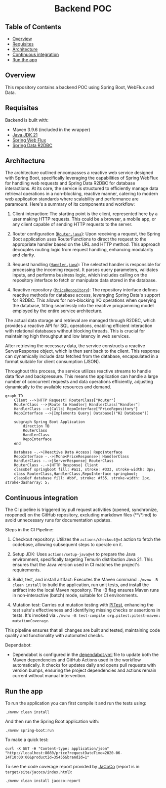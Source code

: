 <h1 align="center">
   <div>Backend POC</div>
</h1>

## Table of Contents

- [Overview](#overview)
- [Requisites](#requisites)
- [Architecture](#architecture)
- [Continuous integration](#continuous-integration)
- [Run the app](#run-the-app)

## Overview

This repository contains a backend POC using Spring Boot, WebFlux and Data.

## Requisites

Backend is built with:

- Maven 3.9.6 (included in the wrapper)
- [Java JDK 21](https://adoptium.net/)
- [Spring Web Flux](https://docs.spring.io/spring-framework/reference/web-reactive.html)
- [Spring Data R2DBC](https://docs.spring.io/spring-data/relational/reference/r2dbc.html)

## Architecture

The architecture outlined encompasses a reactive web service designed with Spring Boot, specifically leveraging the
capabilities of Spring WebFlux for handling web requests and Spring Data R2DBC for database interactions. At its core,
the service is structured to efficiently manage data retrieval operations in a non-blocking, reactive manner, catering
to modern web application standards where scalability and performance are paramount. Here's a summary of its components
and workflow:

1. Client interaction:
   The starting point is the client, represented here by a user making HTTP requests. This could be a browser, a mobile
   app, or any client capable of sending HTTP requests to the server.

2. Router configuration ([`Router.java`](./src/main/java/com/fortun/backend/router/Router.java)):
   Upon receiving a request, the Spring Boot application uses RouterFunctions to direct the request to the appropriate
   handler based on the URL and HTTP method. This approach decouples routing logic from request handling, enhancing
   modularity and clarity.

3. Request handling ([`Handler.java`](./src/main/java/com/fortun/backend/handler/Handler.java)):
   The selected handler is responsible for processing the incoming request. It parses query parameters, validates
   inputs, and performs business logic, which includes calling on the repository interface to fetch or manipulate data
   stored in the database.

4. Reactive repository ([`PriceRepository`](./src/main/java/com/fortun/backend/repository/PriceRepository.java)):
   The repository interface defines reactive methods for database access, leveraging Spring Data's support for R2DBC.
   This allows for non-blocking I/O operations when querying the database, fitting seamlessly into the reactive
   programming model employed by the entire service architecture.

The actual data storage and retrieval are managed through R2DBC, which provides a reactive API for SQL operations,
enabling efficient interaction with relational databases without blocking threads. This is crucial for maintaining high
throughput and low latency in web services.

After retrieving the necessary data, the service constructs a reactive ServerResponse object, which is then sent back to
the client. This response can dynamically include data fetched from the database, encapsulated in a format suitable for
client consumption (JSON).

Throughout this process, the service utilizes reactive streams to handle data flow and backpressure. This means the
application can handle a large number of concurrent requests and data operations efficiently, adjusting dynamically to
the available resources and demand.

```mermaid
graph TD
    Client -->|HTTP Request| RouterClass["Router"]
    RouterClass -->|Route to Handler| HandlerClass["Handler"]
    HandlerClass -->|Calls| RepoInterface["PriceRepository"]
    RepoInterface -->|Implements Query| Database[("H2 Database")]

    subgraph Spring Boot Application
        direction TB
        RouterClass
        HandlerClass
        RepoInterface
    end

    Database -.->|Reactive Data Access| RepoInterface
    RepoInterface -.->|Mono<PriceResponse>| HandlerClass
    HandlerClass -.->|ServerResponse| RouterClass
    RouterClass -.->|HTTP Response| Client
    classDef springboot fill: #a11, stroke: #333, stroke-width: 3px;
    class RouterClass,HandlerClass,RepoInterface springboot;
    classDef database fill: #bbf, stroke: #f55, stroke-width: 2px, stroke-dasharray: 5;
```

## Continuous integration

The CI pipeline is triggered by pull request activities (opened, synchronize, reopened) on the GitHub repository,
excluding markdown files (**/*.md) to avoid unnecessary runs for documentation updates.

Steps in the CI Pipeline:

1. Checkout repository: Utilizes the `actions/checkout@v4` action to fetch the codebase, allowing subsequent steps to
   operate on it.

2. Setup JDK: Uses `actions/setup-java@v4` to prepare the Java environment, specifically targeting Temurin distribution
   Java 21. This ensures that the Java version used in CI matches the project's requirements.

3. Build, test, and install artifact: Executes the Maven command `./mvnw -B clean install` to build the application, run
   unit tests, and install the artifact into the local Maven repository. The -B flag ensures Maven runs in
   non-interactive (batch) mode, suitable for CI environments.

4. Mutation test: Carries out mutation testing with [PITest](https://pitest.org/), enhancing the test suite's
   effectiveness and identifying
   missing checks or assertions in tests. It's invoked via `./mvnw -B test-compile org.pitest:pitest-maven:
   mutationCoverage`.

This pipeline ensures that all changes are built and tested, maintaining code quality and functionality with automated
checks.

Dependabot:

- Dependabot is configured in the [dependabot.yml](./.github/dependabot.yml) file to update both the Maven dependencies
  and GitHub Actions used in the workflow automatically. It checks for updates daily and opens pull requests with
  version bumps, ensuring the project dependencies and actions remain current without manual intervention.

## Run the app

To run the application you can first compile it and run the tests using:

```shell
./mvnw clean install
```

And then run the Spring Boot application with:

```shell
./mvnw spring-boot:run
```

To make a quick test:

```shell
curl -X GET -H "Content-type: application/json" "http://localhost:8080/price?requestDateTime=2020-06-14T10:00:00&productId=35455&brandId=1"
```

To see the code coverage report provided by [JaCoCo](https://www.jacoco.org/) (report is in `target/site/jacoco/index.html`):

```shell
./mvnw clean install jacoco:report
```
